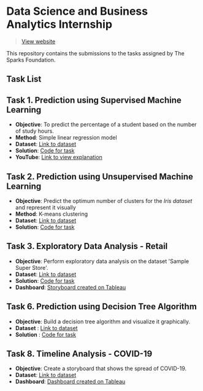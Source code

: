 # Data Science and Business Analytics Internship 
> [View website](https://internship.thesparksfoundation.info/index.html)

<p> This repository contains the submissions to the tasks assigned by The Sparks Foundation. </p>

## Task List

## Task 1. Prediction using Supervised Machine Learning
  * **Objective**: To predict the percentage of a student based on the number of study hours. 
  * **Method**: Simple linear regression model
  * **Dataset**: [Link to dataset](http://bit.ly/w-data)
  * **Solution**: [Code for task](https://github.com/evil-in/dataScience_businessAnalytics/blob/main/Task1-Prediction%2Busing%2Bsupervised%2BML.ipynb)
  * **YouTube**: [Link to view explanation](https://www.youtube.com/watch?v=Bi7-m2wt_aM)
  
## Task 2. Prediction using Unsupervised Machine Learning
* **Objective**: Predict the optimum number of clusters for the *Iris dataset* and represent it visually
* **Method**: K-means clustering
* **Dataset**: [Link to dataset](https://bit.ly/3kXTdox)
* **Solution**: [Code for task](https://github.com/evil-in/dataScience_businessAnalytics/blob/main/Task2-Prediction%2Busing%2BUnsupervised%2Blearning.ipynb)

## Task 3. Exploratory Data Analysis - Retail
* **Objective**: Perform exploratory data analysis on the dataset 'Sample Super Store'.
* **Dataset**: [Link to dataset](https://bit.ly/3kXTdox)
* **Solution**: [Code for task](https://github.com/evil-in/dataScience_businessAnalytics/blob/main/Task3-EDA%2Bon%2BRetail%2Bdataset.ipynb)
* **Dashboard**: [Storyboard created on Tableau](https://public.tableau.com/app/profile/preethi.evelyn.sadananadan/viz/RetailStoreExploratoryDataAnalysis/RetailStoryline)

## Task 6. Prediction using Decision Tree Algorithm
* **Objective**: Build a decision tree algorithm and visualize it graphically.
* **Dataset** : [Link to dataset](https://bit.ly/3kXTdox)
* **Solution** : [Code for task](https://github.com/evil-in/dataScience_businessAnalytics/blob/main/Task6-Decision_tree_algorithm.ipynb)

## Task 8. Timeline Analysis - COVID-19
* **Objective**: Create a storyboard that shows the spread of COVID-19. 
* **Dataset**: [Link to dataset](https://bit.ly/3kXTdox)
* **Dashboard**: [Dashboard created on Tableau](https://public.tableau.com/app/profile/preethi.evelyn.sadananadan/viz/TimeserieschartoftotalnumberofCoronaviruscasespercountry/Timeserieschartoftotalnumberofreportedcases)


